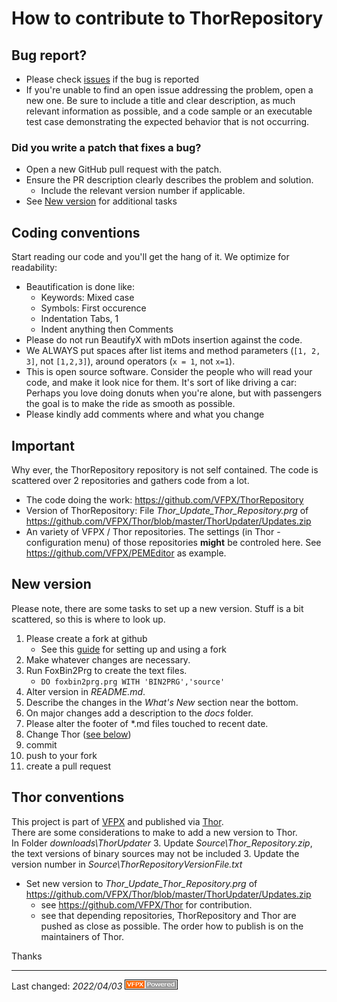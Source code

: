# How to contribute to ThorRepository

## Bug report?
- Please check  [issues](https://github.com/VFPX/ThorRepository/issues) if the bug is reported
- If you're unable to find an open issue addressing the problem, open a new one. Be sure to include a title and clear description, as much relevant information as possible, and a code sample or an executable test case demonstrating the expected behavior that is not occurring.

### Did you write a patch that fixes a bug?
- Open a new GitHub pull request with the patch.
- Ensure the PR description clearly describes the problem and solution.
  - Include the relevant version number if applicable.
- See [New version](#new-version) for additional tasks

## Coding conventions
Start reading our code and you'll get the hang of it. We optimize for readability:

- Beautification is done like:
  - Keywords: Mixed case 
  - Symbols: First occurence
  - Indentation Tabs, 1
  - Indent anything then Comments
- Please do not run BeautifyX with mDots insertion against the code. 
- We ALWAYS put spaces after list items and method parameters (`[1, 2, 3]`, not `[1,2,3]`), around operators (`x = 1`, not `x=1`).
- This is open source software. Consider the people who will read your code, and make it look nice for them. It's sort of like driving a car: Perhaps you love doing donuts when you're alone, but with passengers the goal is to make the ride as smooth as possible.
- Please kindly add comments where and what you change

## Important
Why ever, the ThorRepository repository is not self contained. The code is scattered over 2 repositories and gathers code from a lot.
- The code doing the work: https://github.com/VFPX/ThorRepository
- Version of ThorRepository: File _Thor_Update_Thor_Repository.prg_ of https://github.com/VFPX/Thor/blob/master/ThorUpdater/Updates.zip
- An variety of VFPX / Thor repositories. The settings (in Thor - configuration menu) of those repositories **might** be controled here. See https://github.com/VFPX/PEMEditor as example.

## New version
Please note, there are some tasks to set up a new version.
Stuff is a bit scattered, so this is where to look up.
1. Please create a fork at github
   - See this [guide](https://www.dataschool.io/how-to-contribute-on-github/) for setting up and using a fork
1. Make whatever changes are necessary.
2. Run FoxBin2Prg to create the text files.
   - `DO foxbin2prg.prg WITH 'BIN2PRG','source'`
3. Alter version in _README.md_.
4. Describe the changes in the _What's New_ section near the bottom.
4. On major changes add a description to the _docs_ folder.
6. Please alter the footer of \*.md files touched to recent date.
8. Change Thor ([see below](#thor-conventions))
7. commit
9. push to your fork
0. create a pull request

## Thor conventions
This project is part of [VFPX](https://vfpx.github.io/) and published via [Thor](https://github.com/VFPX/Thor).   
There are some considerations to make to add a new version to Thor.   
In Folder _downloads\ThorUpdater_
3. Update _Source\Thor_Repository.zip_, the text versions of binary sources may not be included
3. Update the version number in _Source\ThorRepositoryVersionFile.txt_
- Set new version to _Thor_Update_Thor_Repository.prg_ of https://github.com/VFPX/Thor/blob/master/ThorUpdater/Updates.zip
   - see https://github.com/VFPX/Thor for contribution.
   - see that depending repositories, ThorRepository and Thor are pushed as close as possible. The order how to publish is on the maintainers of Thor.

Thanks

----
Last changed: _2022/04/03_ ![Picture](../docs/pictures/vfpxpoweredby_alternative.gif)
